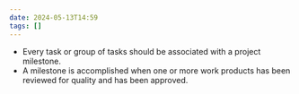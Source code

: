 ```yaml
---
date: 2024-05-13T14:59
tags: []
---
```

- Every task or group of tasks should be associated with a project milestone.
- A milestone is accomplished when one or more work products has been reviewed for quality and has been approved. 